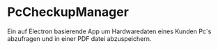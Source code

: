 ﻿# PcCheckupManager


Ein auf Electron basierende App um Hardwaredaten eines Kunden Pc´s abzufragen und in einer PDF datei abzuspeichern.
